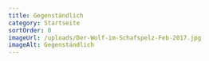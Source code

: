 ```yaml
---
title: Gegenständlich
category: Startseite
sortOrder: 0
imageUrl: /uploads/Der-Wolf-im-Schafspelz-Feb-2017.jpg
imageAlt: Gegenständlich
---
```

